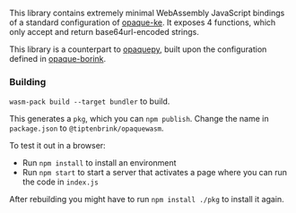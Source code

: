 This library contains extremely minimal WebAssembly JavaScript bindings of a standard configuration of [opaque-ke](https://github.com/novifinancial/opaque-ke). It exposes 4 functions, which only accept and return base64url-encoded strings.

This library is a counterpart to [opaquepy](https://github.com/tiptenbrink/tree/main/opaquepy), built upon the configuration defined in [opaque-borink](https://github.com/tiptenbrink/opaque-borink/tree/main/opaque-borink).

### Building

`wasm-pack build --target bundler` to build.

This generates a `pkg`, which you can `npm publish`. Change the name in `package.json` to `@tiptenbrink/opaquewasm`.

To test it out in a browser:

- Run `npm install` to install an environment
- Run `npm start` to start a server that activates a page where you can run the code in `index.js`

After rebuilding you might have to run `npm install ./pkg` to install it again.
